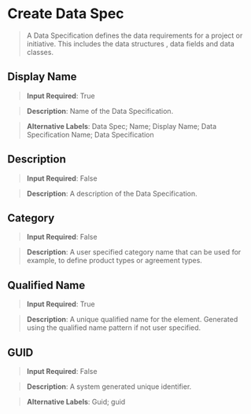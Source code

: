 # Create Data Spec
>	A Data Specification defines the data requirements for a project or initiative. This includes the data structures , data fields and data classes.

## Display Name
>	**Input Required**: True

>	**Description**: Name of the Data Specification.

>	**Alternative Labels**: Data Spec; Name; Display Name; Data Specification Name; Data Specification


## Description
>	**Input Required**: False

>	**Description**: A description of the Data Specification.


## Category
>	**Input Required**: False

>	**Description**: A user specified category name that can be used for example, to define product types or agreement types.


## Qualified Name
>	**Input Required**: True

>	**Description**: A unique qualified name for the element. Generated using the qualified name pattern  if not user specified.


## GUID
>	**Input Required**: False

>	**Description**: A system generated unique identifier.

>	**Alternative Labels**: Guid; guid


